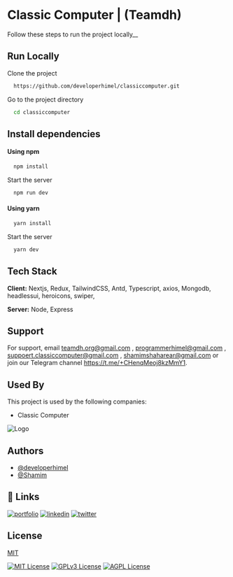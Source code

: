 
# Classic Computer | (Teamdh)

Follow these steps to run the project locally__


## Run Locally

Clone the project

```bash
  https://github.com/developerhimel/classiccomputer.git
```

Go to the project directory

```bash
  cd classiccomputer
```

## Install dependencies

#### Using npm

```bash
  npm install
```

Start the server

```bash
  npm run dev
```
#### Using yarn

```bash
  yarn install
```

Start the server

```bash
  yarn dev
```


## Tech Stack

**Client:** Nextjs, Redux, TailwindCSS, Antd, Typescript, axios, Mongodb, headlessui, heroicons, swiper, 

**Server:** Node, Express


## Support

For support, email teamdh.org@gmail.com , programmerhimel@gmail.com , suppoert.classiccomputer@gmail.com , shamimshaharear@gmail.com or join our Telegram channel https://t.me/+CHenqMeoj8kzMmY1.


## Used By

This project is used by the following companies:

- Classic Computer


![Logo](https://classiccomputer.vercel.app/_next/image?url=%2Fassets%2Flogo%2Flogo.png&w=128&q=75)


## Authors

- [@developerhimel](https://www.github.com/developerhimel)
- [@Shamim](https://www.github.com/Shamim116)


## 🔗 Links
[![portfolio](https://img.shields.io/badge/my_portfolio-000?style=for-the-badge&logo=ko-fi&logoColor=white)](https://dribbble.com/defthimel)
[![linkedin](https://img.shields.io/badge/linkedin-0A66C2?style=for-the-badge&logo=linkedin&logoColor=white)](https://www.linkedin.com/)
[![twitter](https://img.shields.io/badge/twitter-1DA1F2?style=for-the-badge&logo=twitter&logoColor=white)](https://twitter.com/)


## License

[MIT](https://choosealicense.com/licenses/mit/)

[![MIT License](https://img.shields.io/badge/License-MIT-green.svg)](https://choosealicense.com/licenses/mit/)
[![GPLv3 License](https://img.shields.io/badge/License-GPL%20v3-yellow.svg)](https://opensource.org/licenses/)
[![AGPL License](https://img.shields.io/badge/license-AGPL-blue.svg)](http://www.gnu.org/licenses/agpl-3.0)
